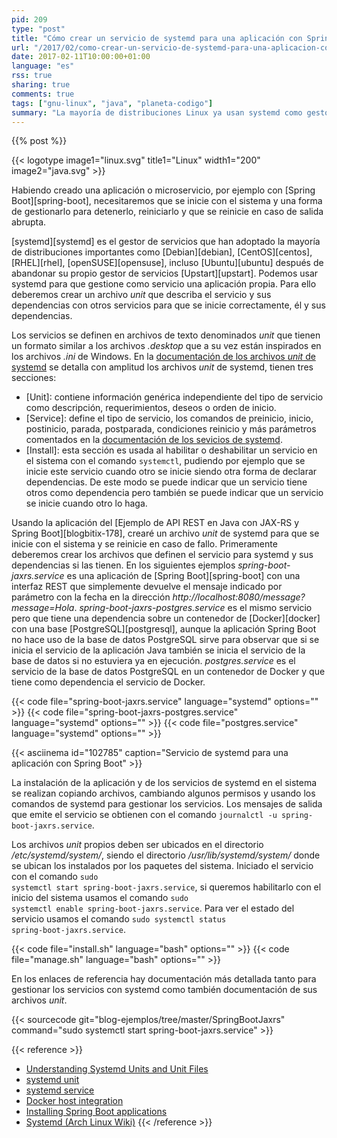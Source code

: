 ```yaml
---
pid: 209
type: "post"
title: "Cómo crear un servicio de systemd para una aplicación con Spring Boot"
url: "/2017/02/como-crear-un-servicio-de-systemd-para-una-aplicacion-con-spring-boot/"
date: 2017-02-11T10:00:00+01:00
language: "es"
rss: true
sharing: true
comments: true
tags: ["gnu-linux", "java", "planeta-codigo"]
summary: "La mayoría de distribuciones Linux ya usan systemd como gestor y supervisor de los servicios del sistema.  Creando un descriptor podremos gestionar un servicio propio con los mismos comandos de systemd que usamos para cualquier otro servicio del sistema."
---
```


{{% post %}}

{{< logotype image1="linux.svg" title1="Linux" width1="200" image2="java.svg" >}}

Habiendo creado una aplicación o microservicio, por ejemplo con [Spring Boot][spring-boot], necesitaremos que se inicie con el sistema y una forma de gestionarlo para detenerlo, reiniciarlo y que se reinicie en caso de salida abrupta.

[systemd][systemd] es el gestor de servicios que han adoptado la mayoría de distribuciones importantes como [Debian][debian], [CentOS][centos], [RHEL][rhel], [openSUSE][opensuse], incluso [Ubuntu][ubuntu] después de abandonar su propio gestor de servicios [Upstart][upstart]. Podemos usar systemd para que gestione como servicio una aplicación propia. Para ello deberemos crear un archivo _unit_ que describa el servicio y sus dependencias con otros servicios para que se inicie correctamente, él y sus dependencias.

Los servicios se definen en archivos de texto denominados _unit_ que tienen un formato similar a los archivos _.desktop_ que a su vez están inspirados en los archivos _.ini_ de Windows. En la [documentación de los archivos _unit_ de systemd](http://www.freedesktop.org/software/systemd/man/systemd.unit.html) se detalla con amplitud los archivos _unit_ de systemd, tienen tres secciones:

* [Unit]: contiene información genérica independiente del tipo de servicio como descripción, requerimientos, deseos o orden de inicio.
* [Service]: define el tipo de servicio, los comandos de preinicio, inicio, postinicio, parada, postparada, condiciones reinicio y más parámetros comentados en la [documentación de los sevicios de systemd](http://www.freedesktop.org/software/systemd/man/systemd.service.html).
* [Install]: esta sección es usada al habilitar o deshabilitar un servicio en el sistema con el comando <code>systemctl</code>, pudiendo por ejemplo que se inicie este servicio cuando otro se inicie siendo otra forma de declarar dependencias. De este modo se puede indicar que un servicio tiene otros como dependencia pero también se puede indicar que un servicio se inicie cuando otro lo haga.

Usando la aplicación del [Ejemplo de API REST en Java con JAX-RS y Spring Boot][blogbitix-178], crearé un archivo _unit_ de systemd para que se inicie con el sistema y se reinicie en caso de fallo. Primeramente deberemos crear los archivos que definen el servicio para systemd y sus dependencias si las tienen. En los siguientes ejemplos _spring-boot-jaxrs.service_ es una aplicación de [Spring Boot][spring-boot] con una interfaz REST que simplemente devuelve el mensaje indicado por parámetro con la fecha en la dirección _http\://localhost:8080/message?message=Hola_. _spring-boot-jaxrs-postgres.service_ es el mismo servicio pero que tiene una dependencia sobre un contenedor de [Docker][docker] con una base [PostgreSQL][postgresql], aunque la aplicación Spring Boot no hace uso de la base de datos PostgreSQL sirve para observar que si se inicia el servicio de la aplicación Java también se inicia el servicio de la base de datos si no estuviera ya en ejecución. _postgres.service_ es el servicio de la base de datos PostgreSQL en un contenedor de Docker y que tiene como dependencia el servicio de Docker.

{{< code file="spring-boot-jaxrs.service" language="systemd" options="" >}}
{{< code file="spring-boot-jaxrs-postgres.service" language="systemd" options="" >}}
{{< code file="postgres.service" language="systemd" options="" >}}

{{< asciinema id="102785"    caption="Servicio de systemd para una aplicación con Spring Boot" >}}

La instalación de la aplicación y de los servicios de systemd en el sistema se realizan copiando archivos, cambiando algunos permisos y usando los comandos de systemd para gestionar los servicios. Los mensajes de salida que emite el servicio se obtienen con el comando <code>journalctl -u spring-boot-jaxrs.service</code>.

Los archivos _unit_ propios deben ser ubicados en el directorio _/etc/systemd/system/_, siendo el directorio _/usr/lib/systemd/system/_ donde se ubican los instalados por los paquetes del sistema. Iniciado el servicio con el comando <code>sudo systemctl start spring-boot-jaxrs.service</code>, si queremos habilitarlo con el inicio del sistema usamos el comando <code>sudo systemctl enable spring-boot-jaxrs.service</code>. Para ver el estado del servicio usamos el comando <code>sudo systemctl status spring-boot-jaxrs.service</code>.

{{< code file="install.sh" language="bash" options="" >}}
{{< code file="manage.sh" language="bash" options="" >}}

En los enlaces de referencia hay documentación más detallada tanto para gestionar los servicios con systemd como también documentación de sus archivos _unit_.

{{< sourcecode git="blog-ejemplos/tree/master/SpringBootJaxrs" command="sudo systemctl start spring-boot-jaxrs.service" >}}

{{< reference >}}
* [Understanding Systemd Units and Unit Files](https://www.digitalocean.com/community/tutorials/understanding-systemd-units-and-unit-files)
* [systemd unit](http://www.freedesktop.org/software/systemd/man/systemd.unit.html)
* [systemd service](http://www.freedesktop.org/software/systemd/man/systemd.service.html)
* [Docker host integration](https://docs.docker.com/engine/admin/host_integration/)
* [Installing Spring Boot applications](https://docs.spring.io/spring-boot/docs/1.5.1.RELEASE/reference/htmlsingle/#deployment-install)
* [Systemd (Arch Linux Wiki)](https://wiki.archlinux.org/index.php/Systemd)
{{< /reference >}}
